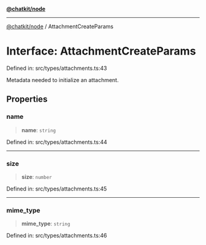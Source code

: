 [**@chatkit/node**](../README.md)

***

[@chatkit/node](../README.md) / AttachmentCreateParams

# Interface: AttachmentCreateParams

Defined in: src/types/attachments.ts:43

Metadata needed to initialize an attachment.

## Properties

### name

> **name**: `string`

Defined in: src/types/attachments.ts:44

***

### size

> **size**: `number`

Defined in: src/types/attachments.ts:45

***

### mime\_type

> **mime\_type**: `string`

Defined in: src/types/attachments.ts:46
